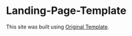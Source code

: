 # Landing-Page-Template
This site was built using [Original Template](https://livedemo00.template-help.com/wt_prod-23208/?fbclid=IwAR1HhGEW1iG0Wm3FZlm8jIvZH4-5qFHz04wbb15_MHz_4kYH8nHh83cUFuk#pricing).
